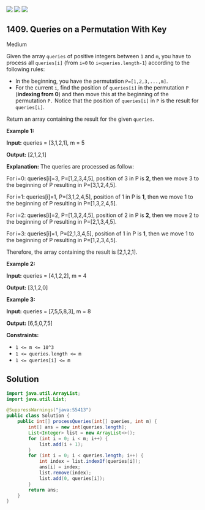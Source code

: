 [![](https://img.shields.io/github/stars/javadev/LeetCode-in-Java?label=Stars&style=flat-square)](https://github.com/javadev/LeetCode-in-Java)
[![](https://img.shields.io/github/forks/javadev/LeetCode-in-Java?label=Fork%20me%20on%20GitHub%20&style=flat-square)](https://github.com/javadev/LeetCode-in-Java/fork)
[![](https://img.shields.io/badge/-LeetCode%20in%20Kotlin-blue?style=flat-square)](https://github.com/javadev/LeetCode-in-Kotlin)

## 1409\. Queries on a Permutation With Key

Medium

Given the array `queries` of positive integers between `1` and `m`, you have to process all `queries[i]` (from `i=0` to `i=queries.length-1`) according to the following rules:

*   In the beginning, you have the permutation `P=[1,2,3,...,m]`.
*   For the current `i`, find the position of `queries[i]` in the permutation `P` (**indexing from 0**) and then move this at the beginning of the permutation `P.` Notice that the position of `queries[i]` in `P` is the result for `queries[i]`.

Return an array containing the result for the given `queries`.

**Example 1:**

**Input:** queries = [3,1,2,1], m = 5

**Output:** [2,1,2,1]

**Explanation:** The queries are processed as follow:

For i=0: queries[i]=3, P=[1,2,3,4,5], position of 3 in P is **2**, then we move 3 to the beginning of P resulting in P=[3,1,2,4,5]. 

For i=1: queries[i]=1, P=[3,1,2,4,5], position of 1 in P is **1**, then we move 1 to the beginning of P resulting in P=[1,3,2,4,5]. 

For i=2: queries[i]=2, P=[1,3,2,4,5], position of 2 in P is **2**, then we move 2 to the beginning of P resulting in P=[2,1,3,4,5]. 

For i=3: queries[i]=1, P=[2,1,3,4,5], position of 1 in P is **1**, then we move 1 to the beginning of P resulting in P=[1,2,3,4,5]. 

Therefore, the array containing the result is [2,1,2,1].

**Example 2:**

**Input:** queries = [4,1,2,2], m = 4

**Output:** [3,1,2,0]

**Example 3:**

**Input:** queries = [7,5,5,8,3], m = 8

**Output:** [6,5,0,7,5]

**Constraints:**

*   `1 <= m <= 10^3`
*   `1 <= queries.length <= m`
*   `1 <= queries[i] <= m`

## Solution

```java
import java.util.ArrayList;
import java.util.List;

@SuppressWarnings("java:S5413")
public class Solution {
    public int[] processQueries(int[] queries, int m) {
        int[] ans = new int[queries.length];
        List<Integer> list = new ArrayList<>();
        for (int i = 0; i < m; i++) {
            list.add(i + 1);
        }
        for (int i = 0; i < queries.length; i++) {
            int index = list.indexOf(queries[i]);
            ans[i] = index;
            list.remove(index);
            list.add(0, queries[i]);
        }
        return ans;
    }
}
```
